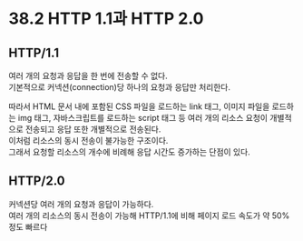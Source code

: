 # 38.2 HTTP 1.1과 HTTP 2.0

## HTTP/1.1

여러 개의 요청과 응답을 한 번에 전송할 수 없다.  
기본적으로 커넥션(connection)당 하나의 요청과 응답만 처리한다.

따라서 HTML 문서 내에 포함된 CSS 파일을 로드하는 link 태그, 이미지 파일을 로드하는 img 태그, 자바스크립트를 로드하는 script 태그 등 여러 개의 리소스 요청이 개별적으로 전송되고 응답 또한 개별적으로 전송된다.  
이처럼 리소스의 동시 전송이 불가능한 구조이다.  
그래서 요청할 리소스의 개수에 비례해 응답 시간도 증가하는 단점이 있다.

## HTTP/2.0

커넥션당 여러 개의 요청과 응답이 가능하다.  
여러 개의 리소스의 동시 전송이 가능해 HTTP/1.1에 비해 페이지 로드 속도가 약 50% 정도 빠르다
